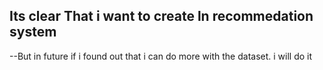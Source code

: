 ## Its clear That i want to create ln  recommedation system

--But in future if i found out that i can do more with the dataset. i will do it
